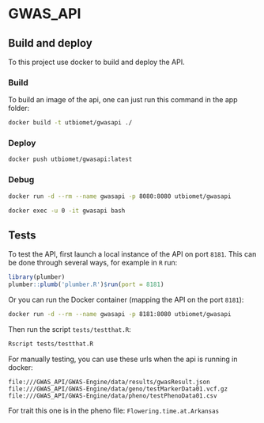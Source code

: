 # GWAS_API

## Build and deploy

To this project use docker to build and deploy the API.

### Build

To build an image of the api, one can just run this command in the app folder:

```sh
docker build -t utbiomet/gwasapi ./
```

### Deploy

```sh
docker push utbiomet/gwasapi:latest
```

### Debug

```sh
docker run -d --rm --name gwasapi -p 8080:8080 utbiomet/gwasapi
```

```sh
docker exec -u 0 -it gwasapi bash
```

## Tests

To test the API, first launch a local instance of the API on port `8181`. This can be done through several ways, for example in `R` run:

```R
library(plumber)
plumber::plumb('plumber.R')$run(port = 8181)
```

Or you can run the Docker container (mapping the API on the port `8181`):

```sh
docker run -d --rm --name gwasapi -p 8181:8080 utbiomet/gwasapi
```

Then run the script `tests/testthat.R`:

```sh
Rscript tests/testthat.R
```

For manually testing, you can use these urls when the api is running in docker:

```
file:///GWAS_API/GWAS-Engine/data/results/gwasResult.json
file:///GWAS_API/GWAS-Engine/data/geno/testMarkerData01.vcf.gz
file:///GWAS_API/GWAS-Engine/data/pheno/testPhenoData01.csv
```

For trait this one is in the pheno file: `Flowering.time.at.Arkansas`